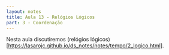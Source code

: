 ```yaml
---
layout: notes
title: Aula 13 - Relógios Lógicos
part: 3 - Coordenação 
---
```


Nesta aula discutiremos (relógios lógicos)[https://lasarojc.github.io/ds_notes/notes/tempo/2_logico.html].
